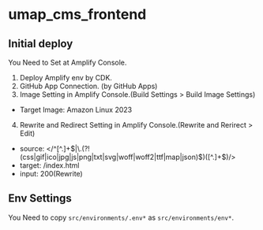 # umap_cms_frontend

## Initial deploy
You Need to Set at Amplify Console.

1. Deploy Amplify env by CDK.
2. GitHub App Connection. (by GitHub Apps)
3. Image Setting in Amplify Console.(Build Settings > Build Image Settings)
- Target Image: Amazon Linux 2023
4. Rewrite and Redirect Setting in Amplify Console.(Rewrite and Rerirect > Edit)
- source: </^[^.]+$|\.(?!(css|gif|ico|jpg|js|png|txt|svg|woff|woff2|ttf|map|json)$)([^.]+$)/>
- target: /index.html
- input: 200(Rewrite)

## Env Settings
You Need to copy `src/environments/.env*` as `src/environments/env*`.

